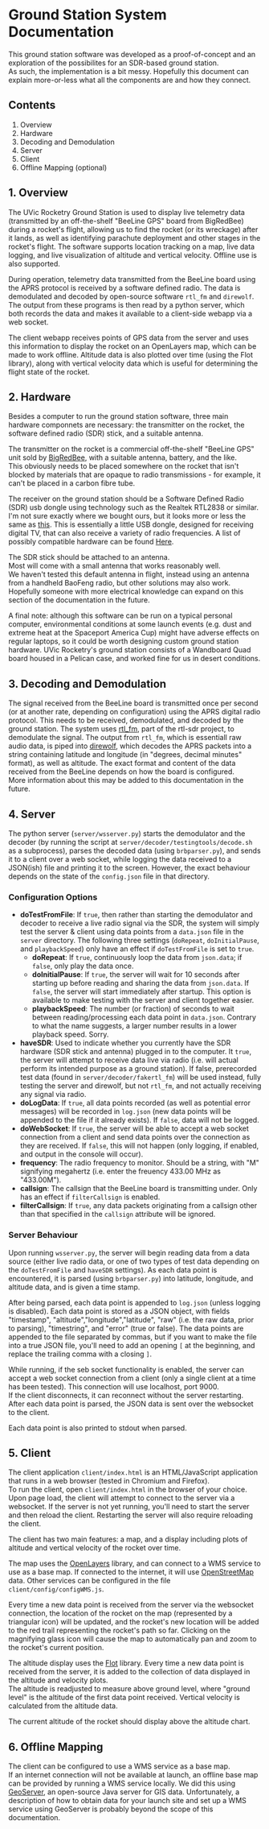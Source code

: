 # Ground Station System Documentation

This ground station software was developed as a proof-of-concept and 
an exploration of the possibilites for an SDR-based ground station.  
As such, the implementation is a bit messy.  Hopefully this
document can explain more-or-less what all the components are and how 
they connect.

## Contents
 1. Overview
 2. Hardware
 3. Decoding and Demodulation
 4. Server
 5. Client
 6. Offline Mapping (optional)

## 1. Overview

The UVic Rocketry Ground Station is used to display live telemetry 
data (transmitted by an off-the-shelf "BeeLine GPS" board from BigRedBee) 
during a rocket's flight, allowing us to find the rocket
(or its wreckage) after it lands, as well as identifying parachute 
deployment and other stages in the rocket's flight.  The software 
supports location tracking on a map, live data logging, and
live visualization of altitude and vertical velocity.  Offline use is 
also supported.

During operation, telemetry data transmitted from the BeeLine board 
using the APRS protocol is received by a software defined radio.  The 
data is demodulated and decoded by open-source software
`rtl_fm` and `direwolf`.  The output from these programs is then 
read by a python server, which
both records the data and makes it available to a client-side webapp 
via a web socket.

The client webapp receives points of GPS data from the 
server and uses this information to
display the rocket on an OpenLayers map, which can be made to 
work offline.  Altitude data is also plotted over time (using the 
Flot library), along with vertical velocity data which
is useful for determining the flight state of the rocket.

## 2. Hardware

Besides a computer to run the ground station software, three main 
hardware componnets are necessary: the transmitter on the rocket, the 
software defined radio (SDR) stick, and a suitable antenna.

The transmitter on the rocket is a commercial off-the-shelf "BeeLine GPS" unit
sold by [BigRedBee](http://www.bigredbee.com/), with a suitable antenna, 
battery, and the like.  
This obviously needs to be placed somewhere on the rocket that isn't blocked by 
materials that are opaque to radio transmissions - for example, it can't 
be placed in a carbon fibre tube.

The receiver on the ground station should be a Software Defined Radio (SDR) 
usb dongle using technology such as the Realtek RTL2838 or similar.  I'm not
sure exactly where we bought ours, but it looks more or less the same as
[this](https://www.amazon.ca/RTL-SDR-Realtek-Upgrade-version-RTL2832U/dp/B00WBOOX38/ref=pd_lpo_vtph_23_lp_tr_t_2/146-0166966-8330406?_encoding=UTF8&psc=1&refRID=RYMK6VN6XV3Y26K2YEC5).
This is essentially a little USB dongle, designed for receiving digital TV, 
that can also receive a variety of radio frequencies.
A list of possibly compatible hardware can be found 
[Here](http://www.rtlsdr.com/2012/04/rtlsdr-compatibility-list/).  

The SDR stick should be attached to an antenna.  
Most will come with a small antenna that works reasonably well.  
We haven't tested this default antenna in flight, 
instead using an antenna from a handheld BaoFeng radio, but other 
solutions may also work.  Hopefully someone with more electrical knowledge can
expand on this section of the documentation in the future.

A final note: although this software can be run on a typical personal computer, 
environmental conditions at some launch events (e.g. dust and extreme heat at 
the Spaceport America Cup) might have adverse effects on
regular laptops, so it could be worth designing custom ground station hardware.  UVic Rocketry's ground station consists of a Wandboard Quad board 
housed in a Pelican case, and worked fine for us in desert conditions.

## 3. Decoding and Demodulation

The signal received from the BeeLine board is transmitted once per 
second (or at another rate, depending on configuration) using the APRS digital 
radio protocol.  This needs to be received, demodulated, and
decoded by the ground station. The system uses 
[rtl\_fm](http://kmkeen.com/rtl-demod-guide/), part of the 
rtl-sdr project, to demodulate the signal.  The output from `rtl_fm`, 
which is essentiall raw audio data, is piped into 
[direwolf](https://github.com/wb2osz/direwolf), which decodes the APRS packets 
into a string containing latitude and longitude (in "degrees, decimal minutes" 
format), as well as altitude.  The exact format and content of the 
data received from the BeeLine depends on how the board is configured.  
More information about this may be added to this documentation in the future.

## 4. Server

The python server (`server/wsserver.py`) starts the demodulator and the 
decoder (by running the script at `server/decoder/testingtools/decode.sh` 
as a subprocess), parses the decoded data (using `brbparser.py`), and sends it 
to a client over a web socket, while logging the data received to a JSON(ish) 
file and printing it to the screen.  However, the exact behaviour 
depends on the state of the `config.json` file in that directory.

### Configuration Options

- **doTestFromFile**: If `true`, then rather than starting the demodulator and decoder to receive a live
radio signal via the SDR, the system will simply test the server & client using data points from a 
`data.json` file in the `server` directory.  The following three settings (`doRepeat`, `doInitialPause`,
and `playbackSpeed`) only have an effect if `doTestFromFile` is set to `true`.
  + **doRepeat**: If `true`, continuously loop the data from `json.data`; if `false`, only play the data 
once.
  + **doInitialPause**: If `true`, the server will wait for 10 seconds after starting up before reading and
sharing the data from `json.data`.  If `false`, the server will start immediately after startup.  This
option is available to make testing with the server and client together easier.
  + **playbackSpeed**: The number (or fraction) of seconds to wait between reading/processing each data
point in `data.json`.  Contrary to what the name suggests, a larger number results in a lower playback
speed.  Sorry.
- **haveSDR**: Used to indicate whether you currently have the SDR hardware (SDR stick and antenna)
plugged in to the computer.  It `true`, the server will attempt to receive data live via radio (i.e.
will actual perform its intended purpose as a ground station).  If false,
prerecorded test data (found in `server/decoder/fakertl_fm`) will be used instead, fully testing the
server and direwolf, but not `rtl_fm`, and not actually receiving any signal via radio.
- **doLogData**: If `true`, all data points recorded (as well as potential error messages) will be recorded
in `log.json` (new data points will be appended to the file if it already exists).  If `false`, data will
not be logged.
- **doWebSocket**: If `true`, the server will be able to accept a web socket connection from a client and
send data points over the connection as they are received.  If `false`, this will not happen (only logging,
if enabled, and output in the console will occur).
- **frequency**: The radio frequency to monitor.  Should be a string, with "M" signifying megahertz (i.e.
enter the freuency 433.00 MHz as "433.00M").
- **callsign**: The callsign that the BeeLine board is transmitting under.  Only has an effect if 
`filterCallsign` is enabled.
- **filterCallsign**: If `true`, any data packets originating from a callsign other than that specified
in the `callsign` attribute will be ignored.

### Server Behaviour

Upon running `wsserver.py`, the server will begin reading data from a 
data source (either live radio data, or one of two types of test data 
depending on the `doTestFromFile` and `haveSDR` settings). As
each data point is encountered, it is parsed (using `brbparser.py`) into 
latitude, longitude, and altitude data, and is given a time stamp.  

After being parsed, each data point is appended to `log.json` 
(unless logging is disabled).  Each data point is stored as a JSON object, 
with fields "timestamp", "altitude","longitude","latitude", 
"raw" (i.e. the raw data, prior to parsing), "timestring", and 
"error" (true or false).  The data points are appended to the 
file separated by commas, but if you want to make the file into a 
true JSON file, you'll need to add an opening `[` at the beginning, and 
replace the trailing comma with a closing `]`.

While running, if the seb socket functionality is enabled, the server 
can accept a web socket connection from a client (only a single client at 
a time has been tested).  This connection will use localhost, port 9000.  
If the client disconnects, it can reconnect without the server restarting.  
After each data point is parsed, the JSON data is sent over the websocket 
to the client.

Each data point is also printed to stdout when parsed.


## 5. Client

The client application `client/index.html` is an HTML/JavaScript 
application that runs in a web browser (tested in Chromium and Firefox).  
To run the client, open `client/index.html` in the browser of your choice.  
Upon page load, the client will attempt to connect to the server
via a websocket.  If the server is not yet running, you'll need to start 
the server and then reload the client.  Restarting the server will also 
require reloading the client.

The client has two main features: a map, and a display including plots of 
altitude and vertical velocity of the rocket over time.

The map uses the [OpenLayers](https://openlayers.org/) library, and can 
connect to a WMS service to use as a base map.  If
connected to the internet, it will use 
[OpenStreetMap](https://www.openstreetmap.org) data. Other 
services can be configured in the file `client/config/configWMS.js`.

Every time a new data point is received from the server via the 
websocket connection, the location of the rocket on the map 
(represented by a triangular icon) will be updated, and the rocket's new 
location will be added to the red trail representing the rocket's path so far.  Clicking on the magnifying glass icon will cause the map to automatically 
pan and zoom to the rocket's current position.

The altitude display uses the [Flot](http://www.flotcharts.org/) library. 
Every time a new data point is received from the server, it is added to the 
collection of data displayed in the altitude and velocity plots.  
The altitude is readjusted to measure above ground level, where "ground level" 
is the altitude of the first data point received. 
Vertical velocity is calculated from the altitude data.

The current altitude of the rocket should display above the 
altitude chart.

## 6. Offline Mapping

The client can be configured to use a WMS service as a base map.  
If an internet connection will not be
available at launch, an offline base map can be provided by running a 
WMS service locally.  We did this using [GeoServer](http://geoserver.org/), 
an open-source Java server for GIS data.  Unfortunately, 
a description of how to obtain data for your launch site and set up a 
WMS service using GeoServer is probably beyond the scope of this documentation.


